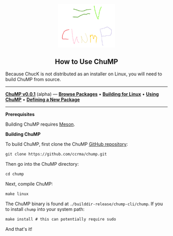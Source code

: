<div align="center">

<img src="images/chump-logo.png" width="35%"></img>

<h2>How to Use ChuMP</h2>

</div> <!-- end center -->

<p align="justify">

Because ChucK is not distributed as an installer on Linux, you will need to build ChuMP from source.

---

[**ChuMP v0.0.1**](./index.html) (alpha) — [**Browse Packages**](../release/chump/)
• [**Building for Linux**](./linux-build.html)
• [**Using ChuMP**](./usage.html)
• [**Defining a New Package**](./walkthru.html)

---

**Prerequisites**

Building ChuMP requires [Meson](https://mesonbuild.com/SimpleStart.html).


**Building ChuMP**

To build ChuMP, first clone the ChuMP [GitHub repository](https://github.com/ccrma/chump):

```txt
git clone https://github.com/ccrma/chump.git
```

Then go into the ChuMP directory:

```txt
cd chump
```

Next, compile ChuMP:

```txt
make linux
```

The ChuMP binary is found at `./builddir-release/chump-cli/chump`. If you to install `chump` into your system path:

```txt
make install # this can potentially require sudo
```

And that's it!


